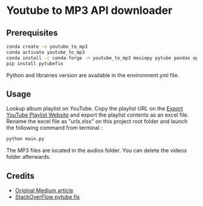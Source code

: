 # Youtube to MP3 API downloader

## Prerequisites

```bash
conda create -n youtube_to_mp3
conda activate youtube_to_mp3
conda install -c conda-forge -n youtube_to_mp3 moviepy pytube pandas openpyxl
pip install pytubefix
```

Python and librairies version are available in the environment.yml file.

## Usage

Lookup album playlist on YouTube. Copy the playlist URL on the [Export YouTube Playlist Website](https://export-youtube-playlist.vercel.app/) and export the playlist contents as an excel file. Rename the excel file as "urls.xlsx" on this project root folder and launch the following command from terminal :

```bash
python main.py
```

The MP3 files are located in the audios folder. You can delete the videos folder afterwards.

## Credits

- [Original Medium article](https://medium.com/@oluyaled/youtube-to-mp3-api-service-in-python-536c712f03b9)
- [StackOverFlow pytube fix](https://stackoverflow.com/questions/78160027/how-to-solve-http-error-400-bad-request-in-pytube)